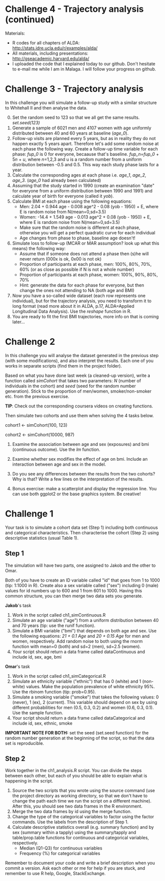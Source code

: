 # Challenge 4 - Trajectory analysis (continued)
Materials:
   * R codes for all chapters of ALDA: http://stats.idre.ucla.edu/r/examples/alda/
   * All materials, including presentations: http://gseacademic.harvard.edu/alda/
   * I uploaded the code that I explained today to our github.
Don't hesitate to e-mail me while I am in Malaga. I will follow your progress on github.

# Challenge 3 - Trajectory analysis
In this challenge you will simulate a follow-up study with a similar structure to Whitehall II and then analyse the data.

0. Set the random seed to 123 so that we all get the same results. *set.seed(123)*
1. Generate a sample of 6021 men and 4107 women with age uniformly distributed between 40 and 60 years at baseline (*age_0*). 
2. Follow-up visits are planned every 5 years, but as in reality they do not happen exactly 5 years apart. Therefore let's add some random noise at each phase the following way. Create a follow-up time variable for each phase: *fup_0* is 0 for everyone, becaause that's baseline. *fup_n*=*fup_0* + 5*n* + *u*, where *n*=1,2,3 and u is a random number from a uniform distribution between -0.5 and 0.5. This way each study phase lasts for a year.
3. Calculate the corresponding ages at each phase i.e. *age_1*, *age_2*, *age_3*. (*age_0* had already been calculated)
4. Assuming that the study started in 1990 (create an examination "date" for everyone from a uniform distribution between 1990 and 1991) and calculate year of birth for everyone (called it *yob*).
5. Calculate BMI at each phase using the following equations:
    * Men: 2.04 + 0.944 age - 0.008 age^2 - 0.08 (yob - 1950) + E, where E is random noise from N(mean=0,sd=3.5)
    * Women: -14.4 + 1.549 age - 0.013 age^2 + 0.08 (yob - 1950) + E, where E is random noise from N(mean=0,sd=3.5)
    * Make sure that the random noise is different at each phase, otherwise you will get a perfect quadratic curve for each individual
    * Age changes from phase to phase, baseline age doesn't!
6. Simulate loss to follow-up (MCAR or MAR assumption? look up what this means) the following way:
    * Assume that if someone does not attend a phase then (s)he will never return (000x is ok, 0x00 is not ok)
    * Proportion of participants at each phase, men: 100%, 80%, 70%, 60% (or as close as possible if N is not a whole number)
    * Proportion of participants at each phase, women: 100%, 90%, 80%, 70%
    * Hint: generate the data for each phase for everyone, but then change the ones not attending to NA (both age and BMI)
7. Now you have a so-called wide dataset (each row represents one individual), but for the trajectory analysis, you need to transform it to long format (read more about it in ALDA, p.17, ALDA=Applied Longitudinal Data Analysis). Use the *reshape* function in R.
8. You are ready to fit the first BMI trajectories, more info on that is coming later...








# Challenge 2
In this challenge you will analyse the dataset generated in the previous step (with some modifications), and also interpret the results. Each one of you works in separate scripts (find them in the project folder).

Based on what you have done last week (a cleaned-up version), write a function called *simCohort* that takes two parameters: *N* (number of individuals in the cohort) and *seed* (seed for the random number generation). Stick to the proportion of men/women, smoker/non-smoker etc. from the previous exercise.

**TIP**: Check out the corresponding coursera videos on creating functions.

Then simulate two cohorts and use them when solving the 4 tasks below.

cohort1 <- simCohort(100, 123)

cohort2 <- simCohort(10000, 987)

1. Examine the association between age and sex (exposures) and bmi (continuous outcome). Use the *lm* function. 

2. Examine whether sex modifies the effect of age on bmi. Include an interaction between age and sex in the model. 

3. Do you see any differences between the results from the two cohorts? Why is that? Write a few lines on the interpretation of the results.

4. Bonus exercise: make a scatterplot and display the regression line. You can use both ggplot2 or the base graphics system. Be creative!









# Challenge 1
Your task is to simulate a cohort data set (Step 1) including both continuous and categorical characteristics. Then characterise the cohort (Step 2) using descriptive statistics (usual Table 1).

## Step 1

The simulation will have two parts, one assigned to Jakob and the other to Omar. 

Both of you have to create an ID variable called "id" that goes from 1 to 1000 (tip: 1:1000 in R). Create also a sex variable called ("sex") including 0 (male) values for id numbers up to 600 and 1 from 601 to 1000. Having this common structure, you can then merge two data sets you generate.

**Jakob**'s task

1. Work in the script called ch1_simContinuous.R
2. Simulate an age variable ("age") from a uniform distribution between 40 and 70 years (tip: use the runif function).
3. Simulate a BMI variable ("bmi") that depends on both age and sex. Use the following equations: *21 + 0.1 Age* and *20 + 0.15 Age* for men and women, respectively. Add random noise to both using the rnorm function with mean=0 (both) and sd=2 (men), sd=2.5 (women).
4. Your script should return a data frame called dataContinuous and include id, sex, age, bmi 

**Omar**'s task

1. Work in the script called ch1_simCategorical.R
2. Simulate an ethnicity variable ("ethnic") that has 0 (white) and 1 (non-white) values. Make the population prevalence of white ethnicity 95%. Use the rbinom function (tip: prob=0.95).
3. Simulate a smoking variable ("smoke") that takes the following values: 0 (never), 1 (ex), 2 (current). This variable should depend on sex by using different probabilities for men (0.5, 0.3, 0.2) and women (0.6, 0.3, 0.1). Use the sample function.
4. Your script should return a data frame called dataCategorical and include id, sex, ethnic, smoke

**IMPORTANT NOTE FOR BOTH:** set the seed (set.seed function) for the random number generation at the beginning of the script, so that the data set is reproducible.

## Step 2

Work together in the ch1_analysis.R script. You can divide the steps between each other, but each of you should be able to explain what is happening in the script.

1. Source the two scripts that you wrote using the source command (use the project directory as working directory, so that we don't have to change the path each time we run the script on a different machine). After this, you should see two data frames in the R environment.
2. Merge the two data frames by id using the merge function.
3. Change the type of the categorical variables to factor using the factor commands. Use the labels from the description of Step 1.
4. Calculate descriptive statistics overall (e.g. summary function) and by sex (summary within a tapply) using the summary/tapply and table/prop.table functions for continuous and categorical variables, respectively.
    * Median (Q1-Q3) for continuous variables
    * Frequency (%) for categorical variables

Remember to document your code and write a brief description when you commit a version. Ask each other or me for help if you are stuck, and remember to use R help, Google, StackExchange.
